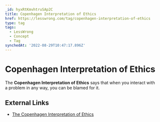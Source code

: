 ```yaml
---
_id: hyxRtKmvhtruSAp2C
title: Copenhagen Interpretation of Ethics
href: https://lesswrong.com/tag/copenhagen-interpretation-of-ethics
type: tag
tags:
  - LessWrong
  - Concept
  - Tag
synchedAt: '2022-08-29T10:47:17.896Z'
---
```

# Copenhagen Interpretation of Ethics

The **Copenhagen Interpretation of Ethics** says that when you interact with a problem in any way, you can be blamed for it.

## External Links

*   [The Copenhagen Interpretation of Ethics](https://blog.jaibot.com/the-copenhagen-interpretation-of-ethics/)